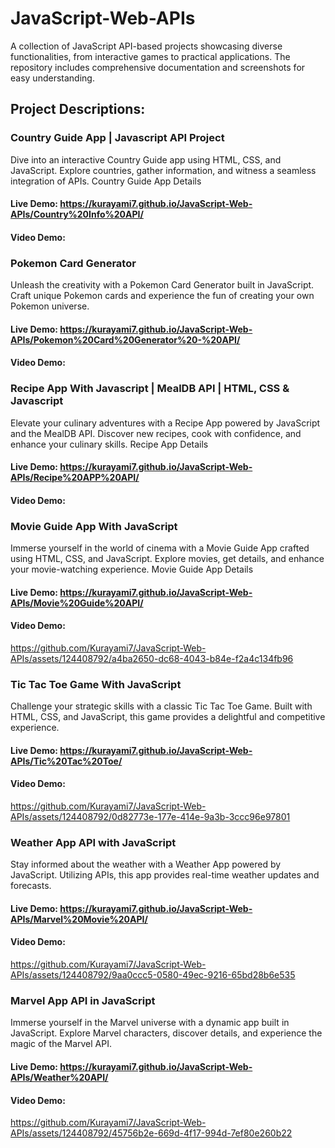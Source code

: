 # JavaScript-Web-APIs
A collection of JavaScript API-based projects showcasing diverse functionalities, from interactive games to practical applications. The repository includes comprehensive documentation and screenshots for easy understanding.

## Project Descriptions:

### Country Guide App | Javascript API Project

Dive into an interactive Country Guide app using HTML, CSS, and JavaScript. Explore countries, gather information, and witness a seamless integration of APIs.
Country Guide App Details
#### Live Demo: https://kurayami7.github.io/JavaScript-Web-APIs/Country%20Info%20API/
#### Video Demo:


### Pokemon Card Generator

Unleash the creativity with a Pokemon Card Generator built in JavaScript. Craft unique Pokemon cards and experience the fun of creating your own Pokemon universe.
#### Live Demo: https://kurayami7.github.io/JavaScript-Web-APIs/Pokemon%20Card%20Generator%20-%20API/
#### Video Demo:

### Recipe App With Javascript | MealDB API | HTML, CSS & Javascript

Elevate your culinary adventures with a Recipe App powered by JavaScript and the MealDB API. Discover new recipes, cook with confidence, and enhance your culinary skills.
Recipe App Details
#### Live Demo: https://kurayami7.github.io/JavaScript-Web-APIs/Recipe%20APP%20API/
#### Video Demo:



### Movie Guide App With JavaScript

Immerse yourself in the world of cinema with a Movie Guide App crafted using HTML, CSS, and JavaScript. Explore movies, get details, and enhance your movie-watching experience.
Movie Guide App Details
#### Live Demo: https://kurayami7.github.io/JavaScript-Web-APIs/Movie%20Guide%20API/
#### Video Demo: 
https://github.com/Kurayami7/JavaScript-Web-APIs/assets/124408792/a4ba2650-dc68-4043-b84e-f2a4c134fb96



### Tic Tac Toe Game With JavaScript

Challenge your strategic skills with a classic Tic Tac Toe Game. Built with HTML, CSS, and JavaScript, this game provides a delightful and competitive experience.
#### Live Demo: https://kurayami7.github.io/JavaScript-Web-APIs/Tic%20Tac%20Toe/
#### Video Demo:
https://github.com/Kurayami7/JavaScript-Web-APIs/assets/124408792/0d82773e-177e-414e-9a3b-3ccc96e97801



### Weather App API with JavaScript

Stay informed about the weather with a Weather App powered by JavaScript. Utilizing APIs, this app provides real-time weather updates and forecasts.
#### Live Demo: https://kurayami7.github.io/JavaScript-Web-APIs/Marvel%20Movie%20API/
#### Video Demo:
https://github.com/Kurayami7/JavaScript-Web-APIs/assets/124408792/9aa0ccc5-0580-49ec-9216-65bd28b6e535



### Marvel App API in JavaScript

Immerse yourself in the Marvel universe with a dynamic app built in JavaScript. Explore Marvel characters, discover details, and experience the magic of the Marvel API.
#### Live Demo: https://kurayami7.github.io/JavaScript-Web-APIs/Weather%20API/
#### Video Demo: 
https://github.com/Kurayami7/JavaScript-Web-APIs/assets/124408792/45756b2e-669d-4f17-994d-7ef80e260b22



